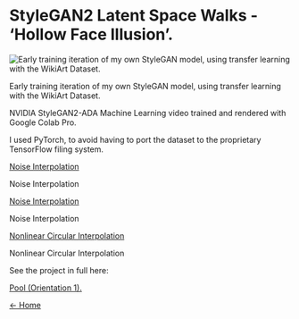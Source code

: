 # StyleGAN2 Latent Space Walks - ‘Hollow Face Illusion’.

![Early training iteration of my own StyleGAN model, using transfer learning with the WikiArt Dataset.](StyleGAN2%20Latent%20Space%20Walks%20-%20%E2%80%98Hollow%20Face%20Illusi%209a2fea71a7774d89b05413a6e9cff2c9/Circular.gif)

Early training iteration of my own StyleGAN model, using transfer learning with the WikiArt Dataset.

   NVIDIA StyleGAN2-ADA Machine Learning video trained and rendered with Google Colab Pro.

   I used PyTorch, to avoid having to port the dataset to the proprietary TensorFlow filing system. 

[Noise Interpolation](https://player.vimeo.com/video/787403650?h=9f16a52afa)

Noise Interpolation

[Noise Interpolation](https://player.vimeo.com/video/787403556?h=99cc53b1c7)

Noise Interpolation

[Nonlinear Circular Interpolation](https://player.vimeo.com/video/787403229?h=f453b0ce08)

Nonlinear Circular Interpolation

See the project in full here:

[Pool (Orientation 1).](https://www.notion.so/Pool-Orientation-1-c93e1d964ad6466d90f057cb8f54188b?pvs=21) 

[← Home](https://www.notion.so/David-Rollinson-Compiled-Info-077934589fbe40f79015748231abe307?pvs=21)